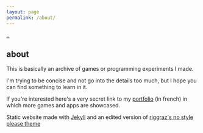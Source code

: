 ```yaml
---
layout: page
permalink: /about/
---
```


[..](../index.html)

## about

This is basically an archive of games or programming experiments I made.

I'm trying to be concise and not go into the details too much, but I hope you can find something to learn in it.

If you're interested here's a very secret link to my [portfolio](../_posts/2024-09-03-pf-jeux.html) (in french) in which more games and apps are showcased.

Static website made with [Jekyll](https://jekyllrb.com/) and an edited version of [riggraz's no style please theme](https://github.com/riggraz/no-style-please/)
